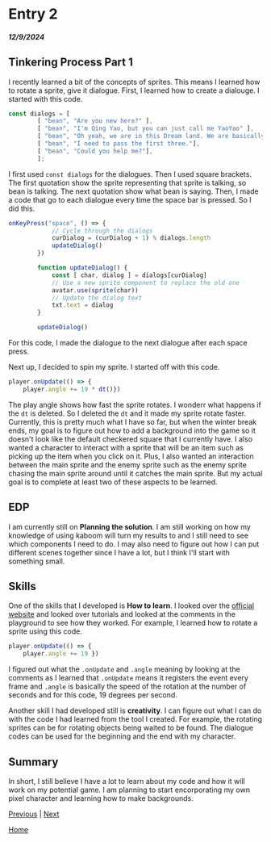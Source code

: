 # Entry 2
##### 12/9/2024

## Tinkering Process Part 1
I recently learned a bit of the concepts of sprites. This means I learned how to rotate a sprite, give it dialogue. First, I learned how to create a dialouge. I started with this code.
```js
const dialogs = [
        [ "bean", "Are you new here?" ],
        [ "bean", "I'm Qing Yao, but you can just call me YaoYao" ],
        [ "bean", "Oh yeah, we are in this Dream land. We are basically trapped in here and we have no choice but to go all through these levels or we will go to insanity."],
        [ "bean", "I need to pass the first three."],
        [ "bean", "Could you help me?"],
        ];
```
I first used `const dialogs` for the dialogues. Then I used square brackets. The first quotation show the sprite representing that sprite is talking, so bean is talking. The next quotation show what bean is saying. Then, I made a code that go to each dialogue every time the space bar is pressed. So I did this.
```js
onKeyPress("space", () => {
            // Cycle through the dialogs
            curDialog = (curDialog + 1) % dialogs.length
            updateDialog()
        })

        function updateDialog() {
            const [ char, dialog ] = dialogs[curDialog]
            // Use a new sprite component to replace the old one
            avatar.use(sprite(char))
            // Update the dialog text
            txt.text = dialog
        }

        updateDialog()
```
For this code, I made the dialogue to the next dialogue after each space press.

Next up, I decided to spin my sprite. I started off with this code.
```js
player.onUpdate(() => {
    player.angle += 19 * dt()})
```
The play angle shows how fast the sprite rotates. I wonderr what happens if the `dt` is deleted. So I deleted the `dt` and it made my sprite rotate faster.
Currently, this is pretty much what I have so far, but when the winter break ends, my goal is to figure out how to add a background into the game so it doesn't look like the default checkered square that I currently have. I also wanted a character to interact with a sprite that will be an item such as picking up the item when you click on it. Plus, I also wanted an interaction between the main sprite and the enemy sprite such as the enemy sprite chasing the main sprite around until it catches the main sprite. But my actual goal is to complete at least two of these aspects to be learned.

## EDP
I am currently still on **Planning the solution**. I am still working on how my knowledge of using kaboom will turn my results to and I still need to see which components I need to do. I may also need to figure out how I can put different scenes together since I have a lot, but I think I'll start with something small.

## Skills
One of the skills that I developed is **How to learn**. I looked over the [official website](https://kaboomjs.com/) and looked over tutorials and looked at the comments in the playground to see how they worked. For example, I learned how to rotate a sprite using this code.
```js
player.onUpdate(() => {
    player.angle += 19 })
```
I figured out what the `.onUpdate` and `.angle` meaning by looking at the comments as I learned that `.onUpdate` means it registers the event every frame and `.angle` is basically the speed of the rotation at the number of seconds and for this code, 19 degrees per second.

Another skill I had developed still is **creativity**. I can figure out what I can do with the code I had learned from the tool I created. For example, the rotating sprites can be for rotating objects being waited to be found. The dialogue codes can be used for the beginning and the end with my character.

## Summary
In short, I still believe I have a lot to learn about my code and how it will work on my potential game. I am planning to start encorporating my own pixel character and learning how to make backgrounds.

[Previous](entry01.md) | [Next](entry03.md)

[Home](../README.md)
